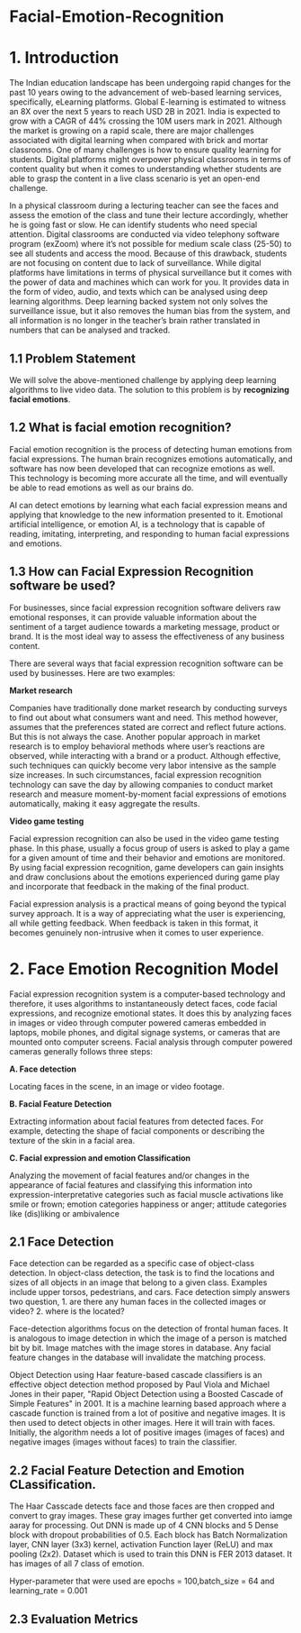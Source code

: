 # Facial-Emotion-Recognition

# 1. Introduction

The Indian education landscape has been undergoing rapid changes for the past 10 years owing to
the advancement of web-based learning services, specifically, eLearning platforms.
Global E-learning is estimated to witness an 8X over the next 5 years to reach USD 2B in 2021. India
is expected to grow with a CAGR of 44% crossing the 10M users mark in 2021. Although the market
is growing on a rapid scale, there are major challenges associated with digital learning when
compared with brick and mortar classrooms. One of many challenges is how to ensure quality
learning for students. Digital platforms might overpower physical classrooms in terms of content
quality but when it comes to understanding whether students are able to grasp the content in a live
class scenario is yet an open-end challenge.


In a physical classroom during a lecturing teacher can see the faces and assess the emotion of the
class and tune their lecture accordingly, whether he is going fast or slow. He can identify students who
need special attention. Digital classrooms are conducted via video telephony software program (exZoom) where it’s not possible for medium scale class (25-50) to see all students and access the
mood. Because of this drawback, students are not focusing on content due to lack of surveillance.
While digital platforms have limitations in terms of physical surveillance but it comes with the power of
data and machines which can work for you. It provides data in the form of video, audio, and texts
which can be analysed using deep learning algorithms. Deep learning backed system not only solves
the surveillance issue, but it also removes the human bias from the system, and all information is no
longer in the teacher’s brain rather translated in numbers that can be analysed and tracked.

## 1.1 Problem Statement

We will solve the above-mentioned challenge by applying deep learning algorithms to live video data.
The solution to this problem is by **recognizing facial emotions**.

## 1.2 What is facial emotion recognition?

Facial emotion recognition is the process of detecting human emotions from facial expressions. The human brain recognizes emotions automatically, and software has now been developed that can recognize emotions as well. This technology is becoming more accurate all the time, and will eventually be able to read emotions as well as our brains do. 

AI can detect emotions by learning what each facial expression means and applying that knowledge to the new information presented to it. Emotional artificial intelligence, or emotion AI, is a technology that is capable of reading, imitating, interpreting, and responding to human facial expressions and emotions.

## 1.3 How can Facial Expression Recognition software be used?

For businesses, since facial expression recognition software delivers raw emotional responses, it can provide valuable information about the sentiment of a target audience towards a marketing message, product or brand. It is the most ideal way to assess the effectiveness of any business content.

There are several ways that facial expression recognition software can be used by businesses. Here are two examples:

**Market research**

Companies have traditionally done market research by conducting surveys to find out about what consumers want and need. This method however, assumes that the preferences stated are correct and reflect future actions. But this is not always the case. Another popular approach in market research is to employ behavioral methods where user’s reactions are observed, while interacting with a brand or a product. Although effective, such techniques can quickly become very labor intensive as the sample size increases. In such circumstances, facial expression recognition technology can save the day by allowing companies to conduct market research and measure moment-by-moment facial expressions of emotions automatically, making it easy aggregate the results.

**Video game testing**

Facial expression recognition can also be used in the video game testing phase. In this phase, usually a focus group of users is asked to play a game for a given amount of time and their behavior and emotions are monitored. By using facial expression recognition, game developers can gain insights and draw conclusions about the emotions experienced during game play and incorporate that feedback in the making of the final product.

Facial expression analysis is a practical means of going beyond the typical survey approach. It is a way of appreciating what the user is experiencing, all while getting feedback. When feedback is taken in this format, it becomes genuinely non-intrusive when it comes to user experience.

# 2. Face Emotion Recognition Model

Facial expression recognition system is a computer-based technology and therefore, it uses algorithms to instantaneously detect faces, code facial expressions, and recognize emotional states. It does this by analyzing faces in images or video through computer powered cameras embedded in laptops, mobile phones, and digital signage systems, or cameras that are mounted onto computer screens. Facial analysis through computer powered cameras generally follows three steps:

**A. Face detection**

Locating faces in the scene, in an image or video footage.

**B. Facial Feature Detection**

Extracting information about facial features from detected faces. For example, detecting the shape of facial components or describing the texture of the skin in a facial area.

**C. Facial expression and emotion Classification**

Analyzing the movement of facial features and/or changes in the appearance of facial features and classifying this information into expression-interpretative categories such as facial muscle activations like smile or frown; emotion categories happiness or anger; attitude categories like (dis)liking or ambivalence

## 2.1 Face Detection 

Face detection can be regarded as a specific case of object-class detection. In object-class detection, the task is to find the locations and sizes of all objects in an image that belong to a given class. Examples include upper torsos, pedestrians, and cars. Face detection simply answers two question, 1. are there any human faces in the collected images or video? 2. where is the located?

Face-detection algorithms focus on the detection of frontal human faces. It is analogous to image detection in which the image of a person is matched bit by bit. Image matches with the image stores in database. Any facial feature changes in the database will invalidate the matching process.

Object Detection using Haar feature-based cascade classifiers is an effective object detection method proposed by Paul Viola and Michael Jones in their paper, "Rapid Object Detection using a Boosted Cascade of Simple Features" in 2001. It is a machine learning based approach where a cascade function is trained from a lot of positive and negative images. It is then used to detect objects in other images. Here it will train with faces. Initially, the algorithm needs a lot of positive images (images of faces) and negative images (images without faces) to train the classifier.

## 2.2 Facial Feature Detection and Emotion CLassification.

The Haar Casscade detects face and those faces are then cropped and convert to gray images. These  gray images further get converted into iamge aaray for processing. Out DNN is made up of 4 CNN blocks and 5 Dense block with dropout probabilities of 0.5. Each block has Batch Normalization layer, CNN layer (3x3) kernel, activation Function layer (ReLU) and max pooling (2x2). Dataset which is used to train this DNN is FER 2013 dataset. It has images of all 7 class of emotion. 

Hyper-parameter that were used are epochs = 100,batch_size = 64 and learning_rate = 0.001

## 2.3 Evaluation Metrics

